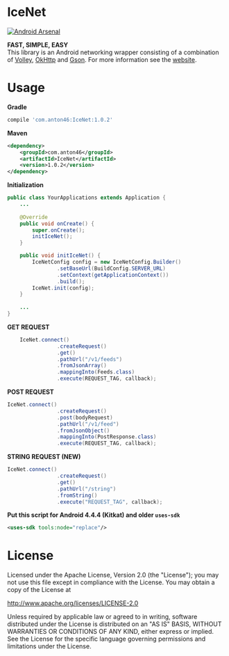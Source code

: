 IceNet
======
[![Android Arsenal](https://img.shields.io/badge/Android%20Arsenal-IceNet-brightgreen.svg?style=flat)](https://android-arsenal.com/details/1/1054)

**FAST, SIMPLE, EASY**  
This library is an Android networking wrapper consisting of a combination of [Volley](https://github.com/mcxiaoke/android-volley), [OkHttp](https://github.com/square/okhttp) and [Gson](https://code.google.com/p/google-gson/). For more information see the [website](http://anton46.com/icenet-fast-simple-and-easy-networking-for-android/).



Usage
=====

**Gradle**
```gradle
compile 'com.anton46:IceNet:1.0.2'
````
**Maven**
```xml
<dependency>
    <groupId>com.anton46</groupId>
    <artifactId>IceNet</artifactId>
    <version>1.0.2</version>
</dependency>
````




**Initialization**
```java
public class YourApplications extends Application {
	...
	
	@Override
    public void onCreate() {
        super.onCreate();
        initIceNet();
    }

    public void initIceNet() {
        IceNetConfig config = new IceNetConfig.Builder()
                .setBaseUrl(BuildConfig.SERVER_URL)
                .setContext(getApplicationContext())
                .build();
        IceNet.init(config);
    }
    
    ...
}	
```

**GET REQUEST**
```java
	IceNet.connect()
                .createRequest()
                .get()
                .pathUrl("/v1/feeds")
                .fromJsonArray()
                .mappingInto(Feeds.class)
                .execute(REQUEST_TAG, callback);
```

**POST REQUEST**
```java
IceNet.connect()
                .createRequest()
                .post(bodyRequest)
                .pathUrl("/v1/feed")
                .fromJsonObject()
                .mappingInto(PostResponse.class)
                .execute(REQUEST_TAG, callback);
```

**STRING REQUEST (NEW)**
```java
IceNet.connect()
                .createRequest()
                .get()
                .pathUrl("/string")
                .fromString()
                .execute("REQUEST_TAG", callback);
```


**Put this script for Android 4.4.4 (Kitkat) and older `uses-sdk`**
```xml
<uses-sdk tools:node="replace"/>
```
License
=======

Licensed under the Apache License, Version 2.0 (the "License");
you may not use this file except in compliance with the License.
You may obtain a copy of the License at

   http://www.apache.org/licenses/LICENSE-2.0

Unless required by applicable law or agreed to in writing, software
distributed under the License is distributed on an "AS IS" BASIS,
WITHOUT WARRANTIES OR CONDITIONS OF ANY KIND, either express or implied.
See the License for the specific language governing permissions and
limitations under the License.

